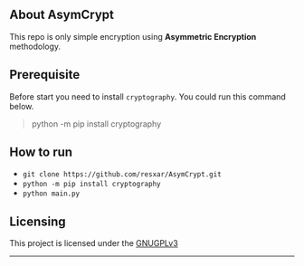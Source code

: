 ## About AsymCrypt

This repo is only simple encryption using **Asymmetric Encryption** methodology.


## Prerequisite
Before start you need to install `cryptography`. You could run this command below.
> python -m pip install cryptography

## How to run
- `git clone https://github.com/resxar/AsymCrypt.git`
- `python -m pip install cryptography`
- `python main.py`

## Licensing
This project is licensed under the [GNUGPLv3](https://github.com/resxar/AsymCrypt/blob/master/LICENSE)

---